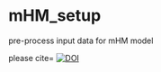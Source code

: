 # mHM_setup
pre-process input data for mHM model

please cite= [![DOI](https://sandbox.zenodo.org/badge/811418107.svg)](https://sandbox.zenodo.org/doi/10.5072/zenodo.68550)



